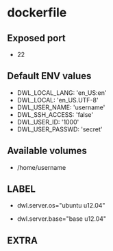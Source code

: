 # dockerfile

## Exposed port

- 22
## Default ENV values

- DWL_LOCAL_LANG: 'en_US:en'
- DWL_LOCAL: 'en_US.UTF-8'
- DWL_USER_NAME: 'username'
- DWL_SSH_ACCESS: 'false'
- DWL_USER_ID: '1000'
- DWL_USER_PASSWD: 'secret'
## Available volumes

- /home/username
## LABEL

- dwl.server.os="ubuntu u12.04"

- dwl.server.base="base u12.04"

## EXTRA

